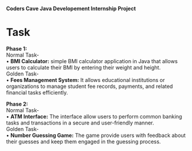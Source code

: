 **Coders Cave Java Developement Internship Project**

# Task   
**Phase 1:**    
Normal Task-   
• **BMI Calculator:** simple BMI calculator application in Java that allows users to calculate their BMI by entering their weight and height.  
Golden Task-    
• **Fees Management System:** It allows educational institutions or organizations to manage student fee records, payments, and related financial tasks efficiently.

**Phase 2:**    
Normal Task-   
• **ATM Interface:** The interface allow users to perform common banking tasks and transactions in a secure and user-friendly manner.  
Golden Task-   
• **Number Guessing Game:** The game provide users with feedback about their guesses and keep them engaged in the guessing process.
